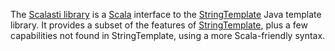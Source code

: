 The [Scalasti library][] is a [Scala][] interface to the [StringTemplate][]
Java template library. It provides a subset of the features of
[StringTemplate][], plus a few capabilities not found in StringTemplate,
using a more Scala-friendly syntax.

[StringTemplate]: http://www.stringtemplate.org/
[Scala]: http://www.scala-lang.org/
[Scalasti library]: http://bmc.github.com/scalasti/
